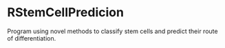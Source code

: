 # RStemCellPredicion
Program using novel methods to classify stem cells and predict their route of differentiation. 
